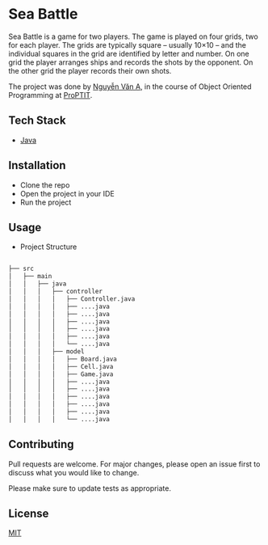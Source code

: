 # Sea Battle

Sea Battle is a game for two players. The game is played on four grids, two for each player. The grids are typically square – usually 10×10 – and the individual squares in the grid are identified by letter and number. On one grid the player arranges ships and records the shots by the opponent. On the other grid the player records their own shots.

The project was done by [Nguyễn Văn A](https://github.com/naa-ntu), in the course of Object Oriented Programming at [ProPTIT](https://proptit.com/).


## Tech Stack

- [Java](https://www.java.com/en/) 


## Installation

- Clone the repo
- Open the project in your IDE
- Run the project


## Usage

- Project Structure

```bash

├── src
│   ├── main
│   │   ├── java
│   │   │   ├── controller
│   │   │   │   ├── Controller.java
│   │   │   │   ├── ....java
│   │   │   │   ├── ....java
│   │   │   │   ├── ....java
│   │   │   │   ├── ....java
│   │   │   │   ├── ....java
│   │   │   │   └── ....java
│   │   │   ├── model
│   │   │   │   ├── Board.java
│   │   │   │   ├── Cell.java
│   │   │   │   ├── Game.java
│   │   │   │   ├── ....java
│   │   │   │   ├── ....java
│   │   │   │   ├── ....java
│   │   │   │   ├── ....java
│   │   │   │   ├── ....java
│   │   │   │   └── ....java


```

## Contributing

Pull requests are welcome. For major changes, please open an issue first
to discuss what you would like to change.

Please make sure to update tests as appropriate.

## License

[MIT](https://choosealicense.com/licenses/mit/)